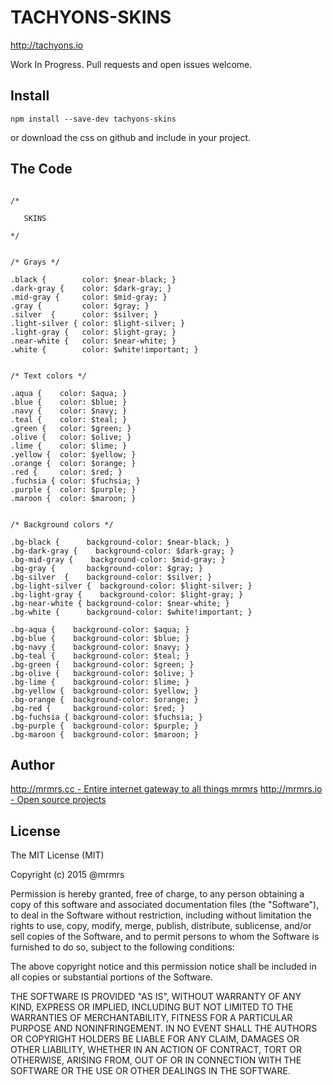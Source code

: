 # TACHYONS-SKINS

http://tachyons.io

Work In Progress. Pull requests and open issues welcome.

## Install
```
npm install --save-dev tachyons-skins
```
or download the css on github and include in your project.

## The Code
```

/*

   SKINS

*/


/* Grays */

.black {        color: $near-black; }
.dark-gray {    color: $dark-gray; }
.mid-gray {     color: $mid-gray; }
.gray {         color: $gray; }
.silver  {      color: $silver; }
.light-silver { color: $light-silver; }
.light-gray {   color: $light-gray; }
.near-white {   color: $near-white; }
.white {        color: $white!important; }


/* Text colors */

.aqua {    color: $aqua; }
.blue {    color: $blue; }
.navy {    color: $navy; }
.teal {    color: $teal; }
.green {   color: $green; }
.olive {   color: $olive; }
.lime {    color: $lime; }
.yellow {  color: $yellow; }
.orange {  color: $orange; }
.red {     color: $red; }
.fuchsia { color: $fuchsia; }
.purple {  color: $purple; }
.maroon {  color: $maroon; }


/* Background colors */

.bg-black {      background-color: $near-black; }
.bg-dark-gray {    background-color: $dark-gray; }
.bg-mid-gray {    background-color: $mid-gray; }
.bg-gray {       background-color: $gray; }
.bg-silver  {    background-color: $silver; }
.bg-light-silver {  background-color: $light-silver; }
.bg-light-gray {    background-color: $light-gray; }
.bg-near-white { background-color: $near-white; }
.bg-white {      background-color: $white!important; }

.bg-aqua {    background-color: $aqua; }
.bg-blue {    background-color: $blue; }
.bg-navy {    background-color: $navy; }
.bg-teal {    background-color: $teal; }
.bg-green {   background-color: $green; }
.bg-olive {   background-color: $olive; }
.bg-lime {    background-color: $lime; }
.bg-yellow {  background-color: $yellow; }
.bg-orange {  background-color: $orange; }
.bg-red {     background-color: $red; }
.bg-fuchsia { background-color: $fuchsia; }
.bg-purple {  background-color: $purple; }
.bg-maroon {  background-color: $maroon; }
```

## Author

[http://mrmrs.cc - Entire internet gateway to all things mrmrs](http://mrmrs.cc)
[http://mrmrs.io - Open source projects](http://mrmrs.io)

## License

The MIT License (MIT)

Copyright (c) 2015 @mrmrs

Permission is hereby granted, free of charge, to any person obtaining a copy
of this software and associated documentation files (the "Software"), to deal
in the Software without restriction, including without limitation the rights
to use, copy, modify, merge, publish, distribute, sublicense, and/or sell
copies of the Software, and to permit persons to whom the Software is
furnished to do so, subject to the following conditions:

The above copyright notice and this permission notice shall be included in
all copies or substantial portions of the Software.

THE SOFTWARE IS PROVIDED "AS IS", WITHOUT WARRANTY OF ANY KIND, EXPRESS OR
IMPLIED, INCLUDING BUT NOT LIMITED TO THE WARRANTIES OF MERCHANTABILITY,
FITNESS FOR A PARTICULAR PURPOSE AND NONINFRINGEMENT. IN NO EVENT SHALL THE
AUTHORS OR COPYRIGHT HOLDERS BE LIABLE FOR ANY CLAIM, DAMAGES OR OTHER
LIABILITY, WHETHER IN AN ACTION OF CONTRACT, TORT OR OTHERWISE, ARISING FROM,
OUT OF OR IN CONNECTION WITH THE SOFTWARE OR THE USE OR OTHER DEALINGS IN
THE SOFTWARE.

